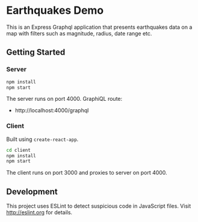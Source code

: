 # Earthquakes Demo

This is an Express Graphql application that presents earthquakes data on a map with filters such as magnitude, radius, date range etc.

## Getting Started

### Server
```bash
npm install
npm start
```
The server runs on port 4000.
GraphiQL route:
- http://localhost:4000/graphql

### Client
Built using `create-react-app`.

```bash
cd client
npm install
npm start
```
The client runs on port 3000 and proxies to server on port 4000.

## Development

This project uses ESLint to detect suspicious code in JavaScript files.
Visit http://eslint.org for details.